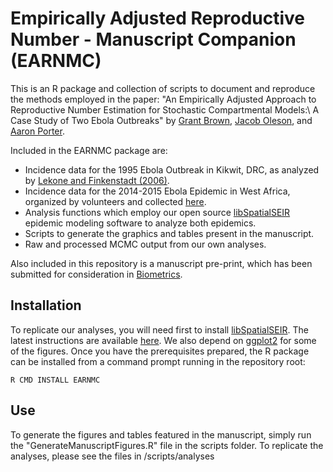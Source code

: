 Empirically Adjusted Reproductive Number - Manuscript Companion (EARNMC)
=========================================================================

This is an R package and collection of scripts to document and reproduce the methods 
employed in the paper: "An Empirically Adjusted Approach to Reproductive Number Estimation for Stochastic Compartmental Models:\\ A Case Study of Two Ebola Outbreaks" by [Grant Brown](http://grantbrown.github.io), [Jacob Oleson](http://www.public-health.uiowa.edu/people/jacob-oleson/), and [Aaron Porter](http://inside.mines.edu/~aporter/).

Included in the EARNMC package are:

* Incidence data for the 1995 Ebola Outbreak in Kikwit, DRC, as analyzed by [Lekone and Finkenstadt (2006)](http://onlinelibrary.wiley.com/doi/10.1111/j.1541-0420.2006.00609.x/abstract#.VK6fzhuaiSY).
* Incidence data for the 2014-2015 Ebola Epidemic in West Africa, organized by volunteers and collected [here](https://github.com/cmrivers/ebola).
* Analysis functions which employ our open source [libSpatialSEIR](https://github.com/grantbrown/libspatialSEIR) epidemic modeling software to analyze both epidemics. 
* Scripts to generate the graphics and tables present in the manuscript. 
* Raw and processed MCMC output from our own analyses. 

Also included in this repository is a manuscript pre-print, which has been submitted for consideration in [Biometrics](http://onlinelibrary.wiley.com/journal/10.1111/%28ISSN%291541-0420). 


Installation
-------------
To replicate our analyses, you will need first to install [libSpatialSEIR](https://github.com/grantbrown/libspatialSEIR). The latest instructions are available [here](https://github.com/grantbrown/libspatialSEIR/wiki/Installation). We also depend on [ggplot2](https://github.com/hadley/ggplot2) for some of the figures. Once you have the prerequisites prepared, the R package can be installed from a command prompt running in the repository root:

    R CMD INSTALL EARNMC

Use
-------------
To generate the figures and tables featured in the manuscript, simply run the "GenerateManuscriptFigures.R" file in the scripts folder. To replicate the analyses, please see the files in /scripts/analyses


